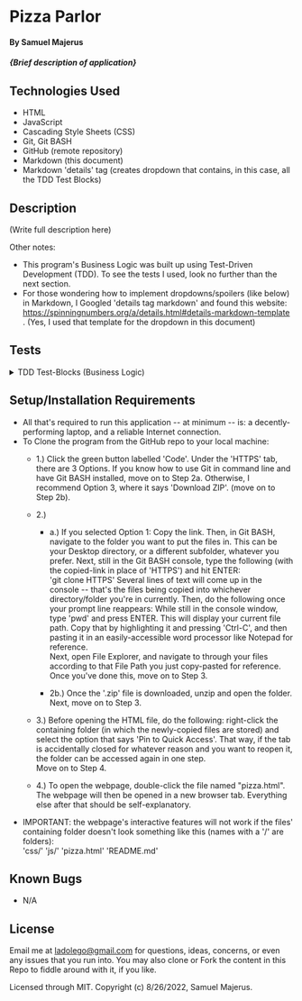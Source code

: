 # Pizza Parlor


#### By Samuel Majerus 


####  _{Brief description of application}_


## Technologies Used

* HTML
* JavaScript 
* Cascading Style Sheets (CSS) 
* Git, Git BASH 
* GitHub (remote repository)
* Markdown (this document) 
* Markdown 'details' tag  (creates dropdown that contains, in this case, all the TDD Test Blocks) 


## Description

(Write full description here)

Other notes: 
* This program's Business Logic was built up using Test-Driven Development (TDD). To see the tests I used, look no further than the next section. 
* For those wondering how to implement dropdowns/spoilers (like below) in Markdown,  I Googled 'details tag markdown' and found this website:  https://spinningnumbers.org/a/details.html#details-markdown-template .   (Yes, I used that template for the dropdown in this document)


## Tests

<details markdown=block>
<summary markdown=span>TDD Test-Blocks (Business Logic)</summary>

  Describe:  Pizza() 
  Test 1:  "It must construct a new 'Pizza' object with all fields initialized. (The object gets printed with 'console.log' to confirm this.)" 
    Code: 
      let newPie = new Pizza(); 
      console.log(newPie);
    Expected Output:  "{Size: , (toppings-array): , calculatedPrice: }" 

</details> 


## Setup/Installation Requirements

* All that's required to run this application -- at minimum -- is:  a decently-performing laptop, and a reliable Internet connection. 
* To Clone the program from the GitHub repo to your local machine: 
  * 1.)    Click the green button labelled 'Code'. Under the 'HTTPS' tab, there are 3 Options. If you know how to use Git in command line and have Git BASH installed, move on to Step 2a.    Otherwise, I recommend Option 3, where it says 'Download ZIP'. (move on to Step 2b).  
  * 2.)
    * a.)   If you selected Option 1:   Copy the link. Then, in Git BASH, navigate to the folder you want to put the files in. This can be your Desktop directory, or a different subfolder, whatever you prefer. Next, still in the Git BASH console, type the following (with the copied-link in place of 'HTTPS') and hit ENTER:  
    'git clone HTTPS' 
    Several lines of text will come up in the console -- that's the files being copied into whichever directory/folder you're in currently.  Then, do the following once your prompt line reappears:   While still in the console window, type 'pwd' and press ENTER.  This will display your current file path. Copy that by highlighting it and pressing 'Ctrl-C', and then pasting it in an easily-accessible word processor like Notepad for reference.    
    Next, open File Explorer, and navigate to through your files according to that File Path you just copy-pasted for reference.  Once you've done this, move on to Step 3. 
    
    * 2b.)  Once the '.zip' file is downloaded, unzip and open the folder.  Next, move on to Step 3.

  * 3.)  Before opening the HTML file, do the following:   right-click the containing folder (in which the newly-copied files are stored)  and select the option that says 'Pin to Quick Access'. That way, if the tab is accidentally closed for whatever reason and you want to reopen it, the folder can be accessed again in one step.  
  Move on to Step 4. 
  
  * 4.)  To open the webpage, double-click the file named  "pizza.html". The webpage will then be opened in a new browser tab.  Everything else after that should be self-explanatory. 
* IMPORTANT:  the webpage's interactive features will not work if the files' containing folder doesn't look something like this  (names with a '/' are folders):  
'css/'     'js/'     'pizza.html'     'README.md'


## Known Bugs

* N/A 


## License

Email me at ladolego@gmail.com for questions, ideas, concerns, or even any issues that you run into.  You may also clone or Fork the content in this Repo to fiddle around with it, if you like. 

Licensed through MIT. Copyright (c) 8/26/2022, Samuel Majerus. 